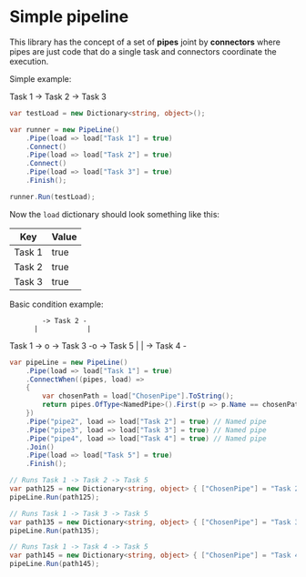# Simple pipeline

This library has the concept of a set of **pipes** joint by **connectors** where pipes are just code that do a single task and connectors coordinate the execution.

Simple example:

Task 1 -> Task 2 -> Task 3

```csharp
var testLoad = new Dictionary<string, object>();

var runner = new PipeLine()
    .Pipe(load => load["Task 1"] = true)
    .Connect()
    .Pipe(load => load["Task 2"] = true)
    .Connect()
    .Pipe(load => load["Task 3"] = true)
    .Finish();

runner.Run(testLoad);
```

Now the `load` dictionary should look something like this:

| Key | Value |
|-----|-------|
| Task 1 | true |
| Task 2 | true |
| Task 3 | true |

Basic condition example:

            -> Task 2 -
          |            |
Task 1 -> o -> Task 3 -o -> Task 5
          |            |
            -> Task 4 -

```cs
var pipeLine = new PipeLine()
    .Pipe(load => load["Task 1"] = true)
    .ConnectWhen((pipes, load) =>
    {
        var chosenPath = load["ChosenPipe"].ToString();
        return pipes.OfType<NamedPipe>().First(p => p.Name == chosenPath);
    })
    .Pipe("pipe2", load => load["Task 2"] = true) // Named pipe
    .Pipe("pipe3", load => load["Task 3"] = true) // Named pipe
    .Pipe("pipe4", load => load["Task 4"] = true) // Named pipe
    .Join()
    .Pipe(load => load["Task 5"] = true)
    .Finish();

// Runs Task 1 -> Task 2 -> Task 5
var path125 = new Dictionary<string, object> { ["ChosenPipe"] = "Task 2" };
pipeLine.Run(path125);

// Runs Task 1 -> Task 3 -> Task 5
var path135 = new Dictionary<string, object> { ["ChosenPipe"] = "Task 3" };
pipeLine.Run(path135);

// Runs Task 1 -> Task 4 -> Task 5
var path145 = new Dictionary<string, object> { ["ChosenPipe"] = "Task 4" };
pipeLine.Run(path145);
```